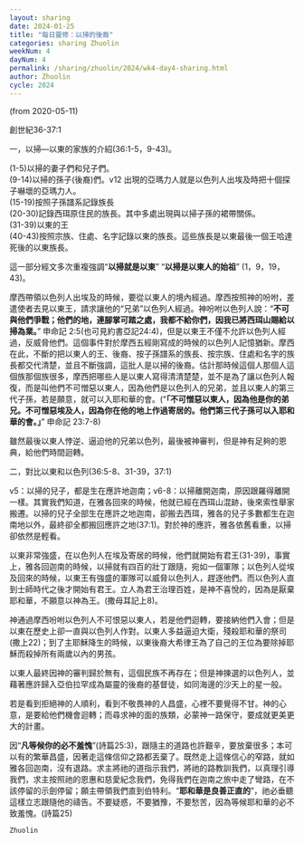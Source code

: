```yaml
---
layout: sharing
date: 2024-01-25
title: "每日靈修：以掃的後裔"
categories: sharing Zhuolin
weekNum: 4
dayNum: 4
permalink: /sharing/zhuolin/2024/wk4-day4-sharing.html
author: Zhuolin
cycle: 2024
---
```

(from 2020-05-11)

創世紀36-37:1    

一，以掃—以東的家族的介紹(36:1-5，9-43)。  

(1-5)以掃的妻子們和兒子們。  
(9-14)以掃的孫子(後裔)們。v12 出現的亞瑪力人就是以色列人出埃及時把十個探子嚇壞的亞瑪力人。  
(15-19)按照子孫譜系記錄族長  
(20-30)記錄西珥原住民的族長。其中多處出現與以掃子孫的裙帶關係。  
(31-39)以東的王  
(40-43)按照宗族、住處、名字記錄以東的族長。這些族長是以東最後一個王哈達死後的以東族長。  

這一部分經文多次重複強調“**以掃就是以東**” “**以掃是以東人的始祖**” (1，9，19，43)。  

摩西帶領以色列人出埃及的時候，要從以東人的境內經過。摩西按照神的吩咐，差遣使者去見以東王，請求讓他的“兄弟”以色列人經過。神吩咐以色列人說：“**不可與他們爭戰；他們的地，連腳掌可踏之處，我都不給你們，因我已將西珥山賜給以掃為業。**” 申命記 2:5(也可見約書亞記24:4)，但是以東王不僅不允許以色列人經過，反威脅他們。這個事件對於摩西五經剛寫成的時候的以色列人記憶猶新。摩西在此，不斷的把以東人的王、後裔、按子孫譜系的族長、按宗族、住處和名字的族長都交代清楚，並且不斷強調，這批人是以掃的後裔。估計那時候這個人那個人這個族那個族很多，摩西把哪些人是以東人寫得清清楚楚，並不是為了讓以色列人報復，而是叫他們不可憎惡以東人，因為他們是以色列人的兄弟，並且以東人的第三代子孫，若是願意，就可以入耶和華的會。(“**「不可憎惡以東人，因為他是你的弟兄。不可憎惡埃及人，因為你在他的地上作過寄居的。他們第三代子孫可以入耶和華的會。」**” 申命記 23:7-8)  

雖然最後以東人悖逆、逼迫他的兄弟以色列，最後被神審判，但是神有足夠的恩典，給他們時間迴轉。  

二，對比以東和以色列(36:5-8、31-39，37:1)  

v5：以掃的兒子，都是生在應許地迦南；v6-8：以掃離開迦南，原因跟羅得離開一樣。其實我們知道，在雅各回來的時候，他就已經在西珥山混跡，後來索性舉家搬遷。以掃的兒子全部生在應許之地迦南，卻搬去西珥，雅各的兒子多數都生在迦南地以外，最終卻全都搬回應許之地(37:1)。對於神的應許，雅各依舊看重，以掃卻依然是輕看。  

以東非常強盛，在以色列人在埃及寄居的時候，他們就開始有君王(31-39)，事實上，雅各回迦南的時候，以掃就有四百的壯丁跟隨，宛如一個軍隊；以色列人從埃及回來的時候，以東王有強盛的軍隊可以威脅以色列人，趕逐他們。而以色列人直到士師時代之後才開始有君王。立人為君王治理百姓，是神不喜悅的，因為是厭棄耶和華，不願意以神為王。(撒母耳記上8)。  

神通過摩西吩咐以色列人不可恨惡以東人，若是他們迴轉，要接納他們入會；但是以東在歷史上卻一直與以色列人作對。以東人多益逼迫大衛，殘殺耶和華的祭司(撒上22)；到了主耶穌降生的時候，以東後裔大希律王為了自己的王位為要除掉耶穌而殺掉所有兩歲以內的男孩。  

以東人最終因神的審判歸於無有，這個民族不再存在；但是神揀選的以色列人，並藉著應許歸入亞伯拉罕成為屬靈的後裔的基督徒，如同海邊的沙天上的星一般。  

若是看到拒絕神的人順利，看到不敬畏神的人昌盛，心裡不要覺得不甘。神的心意，是要給他們機會迴轉；而尋求神的面的族類，必蒙神一路保守，要成就更美更大的計畫。  

因“**凡等候你的必不羞愧**”(詩篇25:3)，跟隨主的道路也許艱辛，要放棄很多；本可以有的繁華昌盛，因著走這條信仰之路都丟棄了。既然走上這條信心的窄路，就如雅各回迦南，沒有退路。求主將祂的道指示我們，將祂的路教訓我們，以真理引導我們，求主按照祂的恩惠和慈愛紀念我們，免得我們在迦南之旅中走了彎路，在不該停留的示劍停留；願主帶領我們直到伯特利。“**耶和華是良善正直的**”，祂必垂聽這樣立志跟隨他的禱告。不要疑惑，不要猶豫，不要愁苦，因為等候耶和華的必不致羞愧。(詩篇25)  

`Zhuolin`
